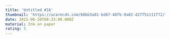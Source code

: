 ```yaml
---
title: 'Untitled #16'
thumbnail: 'https://ucarecdn.com/68bb3a01-bd67-48fb-9a02-d27751111f72/'
date: 2015-06-20T08:33:00.000Z
material: Ink on paper
rating: 5
---
```


